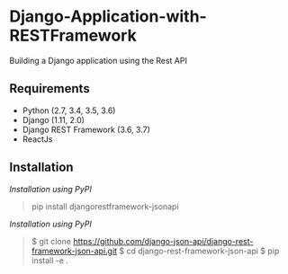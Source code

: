 # Django-Application-with-RESTFramework
Building a Django application using the Rest API 


## Requirements
* Python (2.7, 3.4, 3.5, 3.6)
* Django (1.11, 2.0)
* Django REST Framework (3.6, 3.7)
* ReactJs

## Installation
*Installation using PyPI*
> pip install djangorestframework-jsonapi

*Installation using PyPI*

> $ git clone https://github.com/django-json-api/django-rest-framework-json-api.git
> $ cd django-rest-framework-json-api
> $ pip install -e .
